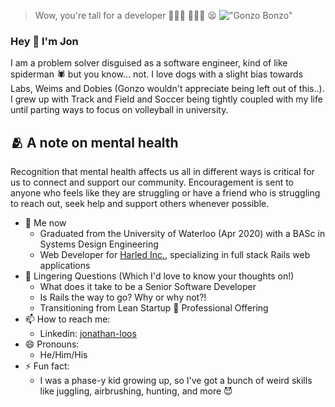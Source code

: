 > Wow, you're tall for a developer 🤦🏼‍♂️ 🙅🏼‍♂️ 😫 
!["Gonzo Bonzo"](IMG_2199.HEIC)

### Hey 👋 I'm Jon

I am a problem solver disguised as a software engineer, kind of like spiderman 🕷  but you know... not. I love dogs with a slight bias towards Labs, Weims and Dobies (Gonzo wouldn't appreciate being left out of this..). I grew up with Track and Field and Soccer being tightly coupled with my life until parting ways to focus on volleyball in university.

## 🫂 A note on mental health
Recognition that mental health affects us all in different ways is critical for us to connect and support our community. Encouragement is sent to anyone who feels like they are struggling or have a friend who is struggling to reach out, seek help and support others whenever possible.

- 🔭 Me now
  - Graduated from the University of Waterloo (Apr 2020) with a BASc in Systems Design Engineering
  - Web Developer for [Harled Inc.](https://github.com/harled), specializing in full stack Rails web applications
- 🤔 Lingering Questions (Which I'd love to know your thoughts on!)
  - What does it take to be a Senior Software Developer
  - Is Rails the way to go? Why or why not?!
  - Transitioning from Lean Startup 🔀 Professional Offering
- 📫 How to reach me:
  - Linkedin: [jonathan-loos](https://www.linkedin.com/in/jonathan-loos/)
- 😄 Pronouns:
  - He/Him/His
- ⚡ Fun fact:
  - I was a phase-y kid growing up, so I've got a bunch of weird skills like juggling, airbrushing, hunting, and more 😈 
